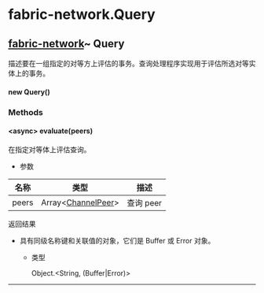 # fabric-network.Query

## [fabric-network](https://hyperledger.github.io/fabric-sdk-node/release-1.4/module-fabric-network.html)~ Query

描述要在一组指定的对等方上评估的事务。查询处理程序实现用于评估所选对等实体上的事务。

#### new Query()

### Methods

#### &lt;async&gt; evaluate(peers)

在指定对等体上评估查询。

- 参数

| 名称  | 类型                                                                                                   | 描述      |
| ----- | ------------------------------------------------------------------------------------------------------ | --------- |
| peers | Array&lt;[ChannelPeer](https://hyperledger.github.io/fabric-sdk-node/release-1.4/ChannelPeer.html)&gt; | 查询 peer |

返回结果

- 具有同级名称键和关联值的对象，它们是 Buffer 或 Error 对象。

  - 类型

    Object.&lt;String, (Buffer&#124;Error)&gt;

---
